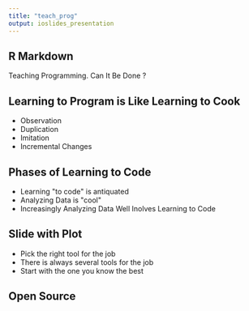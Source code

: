 ```yaml
---
title: "teach_prog"
output: ioslides_presentation
---
```




## R Markdown

Teaching Programming. Can It Be Done ? 


## Learning to Program is Like Learning to Cook

- Observation
- Duplication
- Imitation
- Incremental Changes

## Phases of Learning to Code

- Learning "to code" is antiquated
- Analyzing Data is "cool"
- Increasingly Analyzing Data Well Inolves Learning to Code


## Slide with Plot

- Pick the right tool for the job
- There is always several tools for the job
- Start with the one you know the best

## Open Source


